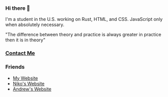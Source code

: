 ### Hi there 👋

I'm a student in the U.S. working on Rust, HTML, and CSS. JavaScript only when absolutely necessary.

"The difference between theory and practice is always greater in practice then it is in theory"

### [Contact Me](https://www.randomairborne.dev/contact/)

### Friends
- [My Website](https://www.randomairborne.dev)
- [Niko's Website](https://niko.lgbt)
- [Andrew's Website](https://thatother.dev)

